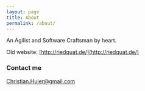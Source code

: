 ```yaml
---
layout: page
title: About
permalink: /about/
---
```


An Agilist and Software Craftsman by heart.

Old website: [http://riedquat.de/](http://riedquat.de/)

### Contact me

[Christian.Hujer@gmail.com](mailto:Christian.Hujer@gmail.com)
